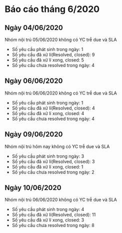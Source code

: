 # Báo cáo tháng 6/2020
## Ngày 04/06/2020
Nhóm nội trú 05/06/2020 không có YC trễ due và SLA
+ Số yêu cầu phát sinh trong ngày: 1
+ Số yêu cầu đã xử lí(Resolved, closed): 9
+ Số yêu cầu đã xử lí xong, closed: 5
+ Số yêu cầu chưa resolved trong ngày: 4
## Ngày 06/06/2020
Nhóm nội trú 06/06/2020 không có YC trễ due và SLA
+ Số yêu cầu phát sinh trong ngày: 1
+ Số yêu cầu đã xử lí(Resolved, closed): 4
+ Số yêu cầu đã xử lí xong, closed: 4
+ Số yêu cầu chưa resolved trong ngày: 4
## Ngày 09/06/2020
Nhóm nội trú hôm nay không có YC trễ due và SLA
+ Số yêu cầu phát sinh trong ngày: 3
 + Số yêu cầu đã xử lí(Resolved, closed): 3
 + Số yêu cầu đã xử lí xong, closed: 1
 + Số yêu cầu chưa resolved trong ngày: 2
## Ngày 10/06/2020
Nhóm nội trú 06/06/2020 không có YC trễ due và SLA
+ Số yêu cầu phát sinh trong ngày: 4
+ Số yêu cầu đã xử lí(Resolved, closed): 11
+ Số yêu cầu đã xử lí xong, closed: 3
+ Số yêu cầu chưa resolved trong ngày: 8

